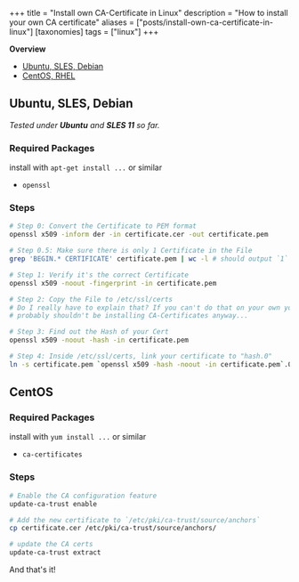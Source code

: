 +++
title = "Install own CA-Certificate in Linux"
description = "How to install your own CA certificate"
aliases = ["posts/install-own-ca-certificate-in-linux"]
[taxonomies]
tags = ["linux"]
+++

**Overview**

- [Ubuntu, SLES, Debian](#ubuntu-sles-debian)
- [CentOS, RHEL](#centos)

## Ubuntu, SLES, Debian

_Tested under **Ubuntu** and **SLES 11** so far._

### Required Packages

install with `apt-get install ...` or similar

* `openssl`

### Steps

```sh
# Step 0: Convert the Certificate to PEM format
openssl x509 -inform der -in certificate.cer -out certificate.pem

# Step 0.5: Make sure there is only 1 Certificate in the File
grep 'BEGIN.* CERTIFICATE' certificate.pem | wc -l # should output `1`

# Step 1: Verify it's the correct Certificate
openssl x509 -noout -fingerprint -in certificate.pem

# Step 2: Copy the File to /etc/ssl/certs
# Do I really have to explain that? If you can't do that on your own you
# probably shouldn't be installing CA-Certificates anyway...

# Step 3: Find out the Hash of your Cert
openssl x509 -noout -hash -in certificate.pem

# Step 4: Inside /etc/ssl/certs, link your certificate to "hash.0"
ln -s certificate.pem `openssl x509 -hash -noout -in certificate.pem`.0
```


## CentOS

### Required Packages

install with `yum install ...` or similar

* `ca-certificates`

### Steps

```sh
# Enable the CA configuration feature
update-ca-trust enable

# Add the new certificate to `/etc/pki/ca-trust/source/anchors`
cp certificate.cer /etc/pki/ca-trust/source/anchors/

# update the CA certs
update-ca-trust extract
```

And that's it!
